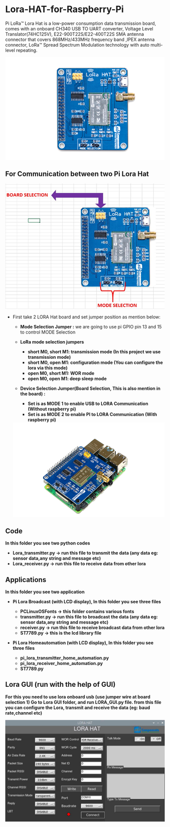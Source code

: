 # Lora-HAT-for-Raspberry-Pi
Pi LoRa™ Lora Hat is a low-power consumption data transmission board, comes with an onboard CH340 USB TO UART converter, Voltage Level Translator(74HC125V), E22-900T22S/E22-400T22S SMA antenna connector that covers 868MHz/433MHz frequency band ,IPEX antenna connector, LoRa™ Spread Spectrum Modulation technology with auto multi-level repeating.

<img src= "https://github.com/sbcshop/Lora-HAT-for-Raspberry-Pi/blob/main/images/img.png" />

## For Communication between two Pi Lora Hat

<img src= "https://github.com/sbcshop/Lora-HAT-for-Raspberry-Pi/blob/main/images/img4.JPG" />

* First take 2 LORA Hat board and set jumper position as mention below:
  * <b> Mode Selection Jumper :</b> we are going to use pi GPIO pin 13 and 15 to control MODE Selection
   * <b> LoRa mode selection jumpers 
     * <b> short M0, short M1: transmission mode (In this project we use transmission mode)
     * <b> short M0, open M1: configuration mode (You can configure the lora via this mode)
     * <b> open M0, short M1: WOR mode
     * <b> open M0, open M1: deep sleep mode
 
  * <b> Device Selection Jumper(Board Selection, This is also mention in the board) : 
    * </b> Set is as MODE 1 to enable USB to LORA Communication (Without raspberry pi)
    * </b> Set is as MODE 2 to enable PI to LORA Communication (With raspberry pi)

  <img src= "https://github.com/sbcshop/Lora-HAT-for-Raspberry-Pi/blob/main/images/img2.png" />
 
 ## Code
 In this folder you see two python codes
   * Lora_transmitter.py -> run this file to transmit the data (any data eg: sensor data,any string and message etc)
   * Lora_receiver.py    -> run this file to receive data from other lora
 
 ## Applications
 In this folder you see two application
   * Pi Lora Broadcast (with LCD display), In this folder you see three files
       * PCLinuxOSFonts -> this folder contains various fonts
       * transmitter.py -> run this file to broadcast the data (any data eg: sensor data,any string and message etc)
       * receiver.py    -> run this file to receive broadcast data from other lora
       * ST7789.py      -> this is the lcd library file
 
   * Pi Lora Homeautomation (with LCD display), In this folder you see three files
       * pi_lora_transmitter_home_automation.py
       * pi_lora_receiver_home_automation.py 
       * ST7789.py
 
 ## Lora GUI (run with the help of GUI)
 For this you need to use lora onboard usb (use jumper wire at board selection 1)
 Go to Lora GUI folder, and run LORA_GUI.py file. from this file you can configure the Lora, transmit and receive the data  (eg: baud rate,channel etc)
 
 <img src= "https://github.com/sbcshop/Lora-HAT-for-Raspberry-Pi/blob/main/images/gui.JPG" />
 

